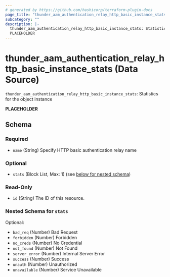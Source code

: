 ```yaml
---
# generated by https://github.com/hashicorp/terraform-plugin-docs
page_title: "thunder_aam_authentication_relay_http_basic_instance_stats Data Source - terraform-provider-thunder"
subcategory: ""
description: |-
  thunder_aam_authentication_relay_http_basic_instance_stats: Statistics for the object instance
  PLACEHOLDER
---
```


# thunder_aam_authentication_relay_http_basic_instance_stats (Data Source)

`thunder_aam_authentication_relay_http_basic_instance_stats`: Statistics for the object instance

__PLACEHOLDER__



<!-- schema generated by tfplugindocs -->
## Schema

### Required

- `name` (String) Specify HTTP basic authentication relay name

### Optional

- `stats` (Block List, Max: 1) (see [below for nested schema](#nestedblock--stats))

### Read-Only

- `id` (String) The ID of this resource.

<a id="nestedblock--stats"></a>
### Nested Schema for `stats`

Optional:

- `bad_req` (Number) Bad Request
- `forbidden` (Number) Forbidden
- `no_creds` (Number) No Credential
- `not_found` (Number) Not Found
- `server_error` (Number) Internal Server Error
- `success` (Number) Success
- `unauth` (Number) Unauthorized
- `unavailable` (Number) Service Unavailable


